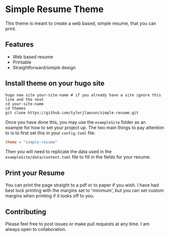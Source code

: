 # Simple Resume Theme
This theme is meant to create a web based, simple resume, that you can print.

## Features
 - Web based resume
 - Printable
 - Straightforward/simple design

## Install theme on your hugo site
```
hugo new site your-site-name # if you already have a site ignore this line and the next
cd your-site-name
cd themes
git clone https://github.com/tylerjlawson/simple-resume.git
``` 
Once you have done this, you may use the `exampleSite` folder as an example for how to set your project up. The two main things to pay attention to is to first set this in your `config.toml` file:
```toml
theme = "simple-resume"
```
Then you will need to replicate the data used in the `exampleSite/data/content.toml` file to fill in the fields for your resume.

## Print your Resume
You can print the page straight to a pdf or to paper if you wish. I have had best luck printing with the margins set to 'minimum', but you can set custom margins when printing if it looks off to you.

## Contributing 
Please feel free to post issues or make pull requests at any time. I am always open to collaboration.
